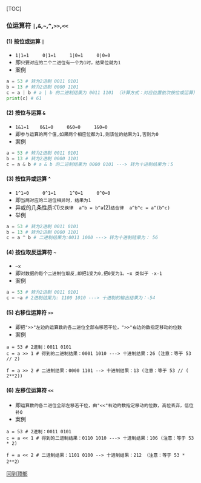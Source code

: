 <a id="back-top"></a>
[TOC]

### 位运算符 `|`,`&`,`~`,`^`,`>>`,`<<`
#### (1) 按位或运算 `|`
* `1|1=1     0|1=1     1|0=1     0|0=0`
* 即`只要对应的二个二进位有一个为1时，结果位就为1`
* 案例
```python
a = 53 # 转为2进制 0011 0101
b = 13 # 转为2进制 0000 1101
c = a | b # a | b 的二进制结果为 0011 1101 （计算方式：对应位置依次按位或运算） --> 转为十进制：61 
print(c) # 61
```
#### (2) 按位与运算 `&`
* `1&1=1    0&1=0     0&0=0     1&0=0`
* 即`参与运算的两个值,如果两个相应位都为1,则该位的结果为1,否则为0`
* 案例
```python
a = 53 # 转为2进制 0011 0101
b = 13 # 转为2进制 0000 1101
c = a & b # a & b 的二进制结果为 0000 0101 ---> 转为十进制结果为：5
```
#### (3) 按位异或运算 `^`
* `1^1=0     0^1=1     1^0=1     0^0=0`
* 即`当两对应的二进位相异时，结果为1`
* 异或的几条性质:(1)`交换律  a^b = b^a`(2)`结合律  a^b^c = a^(b^c)`
* 举例
```python
a = 53 # 转为2进制 0011 0101
b = 13 # 转为2进制 0000 1101
c = a ^ b # 二进制结果为:0011 1000 ---> 转为十进制结果为： 56
```
#### (4) 按位取反运算符 `~`
* `~x`
* 即`对数据的每个二进制位取反,即把1变为0,把0变为1。~x 类似于 -x-1`
* 案例
```python
a = 53 # 转为2进制 0011 0101
c = ~a # 2进制结果为: 1100 1010 ---> 十进制的输出结果为：-54
```

#### (5) 右移位运算符 `>>`
* 即`把">>"左边的运算数的各二进位全部右移若干位，">>"右边的数指定移动的位数`
* 案例
```pyhton
a = 53 # 2进制：0011 0101
c = a >> 1 # 得到的二进制结果：0001 1010 ---> 十进制结果：26 (注意：等于 53 // 2)

f = a >> 2 # 二进制结果：0000 1101 --> 十进制结果：13 (注意：等于 53 // ( 2**2))
```

#### (6) 左移位运算符 `<<`
* 即`运算数的各二进位全部左移若干位，由"<<"右边的数指定移动的位数，高位丢弃，低位补0`
* 案例
```pyhton
a = 53 # 2进制：0011 0101
c = a << 1 # 得到的二进制结果：0110 1010 ---> 十进制结果：106 (注意：等于 53 * 2)

f = a << 2 # 二进制结果：1101 0100 --> 十进制结果：212 （注意：等于 53 * 2**2）
```

[回到顶部](#back-top)